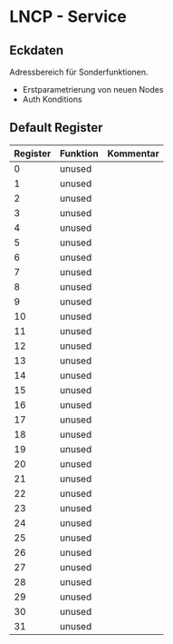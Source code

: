 # LNCP - Service

## Eckdaten

Adressbereich für Sonderfunktionen.
* Erstparametrierung von neuen Nodes
* Auth Konditions

## Default Register

Register | Funktion | Kommentar
---------- | ------------ | -------------
0  | unused |
1  | unused |
2  | unused |
3  | unused |
4  | unused |
5  | unused |
6  | unused |
7  | unused |
8  | unused |
9  | unused |
10 | unused |
11 | unused |
12 | unused |
13 | unused |
14 | unused |
15 | unused |
16 | unused |
17 | unused |
18 | unused |
19 | unused |
20 | unused |
21 | unused |
22 | unused |
23 | unused |
24 | unused |
25 | unused |
26 | unused |
27 | unused |
28 | unused |
29 | unused |
30 | unused |
31 | unused |
